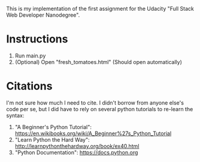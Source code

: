 This is my implementation of the first assignment for the Udacity "Full Stack Web Developer Nanodegree".

# Instructions
1. Run main.py
2. (Optional) Open "fresh_tomatoes.html" (Should open automatically)

# Citations
I'm not sure how much I need to cite. I didn't borrow from anyone else's code per se, but I did have to rely on several python tutorials to re-learn the syntax:
1. "A Beginner's Python Tutorial": https://en.wikibooks.org/wiki/A_Beginner%27s_Python_Tutorial
2. "Learn Python the Hard Way": http://learnpythonthehardway.org/book/ex40.html
3. "Python Documentation": https://docs.python.org
